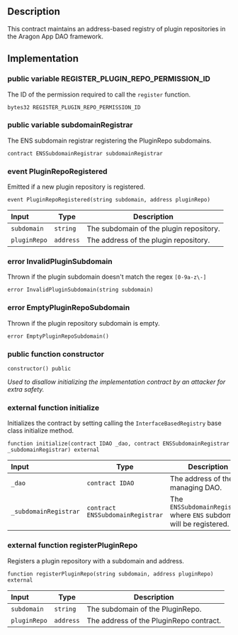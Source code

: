 ## Description

This contract maintains an address-based registry of plugin repositories in the Aragon App DAO framework.

## Implementation

### public variable REGISTER_PLUGIN_REPO_PERMISSION_ID

The ID of the permission required to call the `register` function.

```solidity
bytes32 REGISTER_PLUGIN_REPO_PERMISSION_ID
```

### public variable subdomainRegistrar

The ENS subdomain registrar registering the PluginRepo subdomains.

```solidity
contract ENSSubdomainRegistrar subdomainRegistrar
```

### event PluginRepoRegistered

Emitted if a new plugin repository is registered.

```solidity
event PluginRepoRegistered(string subdomain, address pluginRepo)
```

| Input        | Type      | Description                             |
| :----------- | --------- | --------------------------------------- |
| `subdomain`  | `string`  | The subdomain of the plugin repository. |
| `pluginRepo` | `address` | The address of the plugin repository.   |

### error InvalidPluginSubdomain

Thrown if the plugin subdomain doesn't match the regex `[0-9a-z\-]`

```solidity
error InvalidPluginSubdomain(string subdomain)
```

### error EmptyPluginRepoSubdomain

Thrown if the plugin repository subdomain is empty.

```solidity
error EmptyPluginRepoSubdomain()
```

### public function constructor

```solidity
constructor() public
```

_Used to disallow initializing the implementation contract by an attacker for extra safety._

### external function initialize

Initializes the contract by setting calling the `InterfaceBasedRegistry` base class initialize method.

```solidity
function initialize(contract IDAO _dao, contract ENSSubdomainRegistrar _subdomainRegistrar) external
```

| Input                 | Type                             | Description                                                           |
| :-------------------- | -------------------------------- | --------------------------------------------------------------------- |
| `_dao`                | `contract IDAO`                  | The address of the managing DAO.                                      |
| `_subdomainRegistrar` | `contract ENSSubdomainRegistrar` | The `ENSSubdomainRegistrar` where `ENS` subdomain will be registered. |

### external function registerPluginRepo

Registers a plugin repository with a subdomain and address.

```solidity
function registerPluginRepo(string subdomain, address pluginRepo) external
```

| Input        | Type      | Description                             |
| :----------- | --------- | --------------------------------------- |
| `subdomain`  | `string`  | The subdomain of the PluginRepo.        |
| `pluginRepo` | `address` | The address of the PluginRepo contract. |

<!--CONTRACT_END-->
